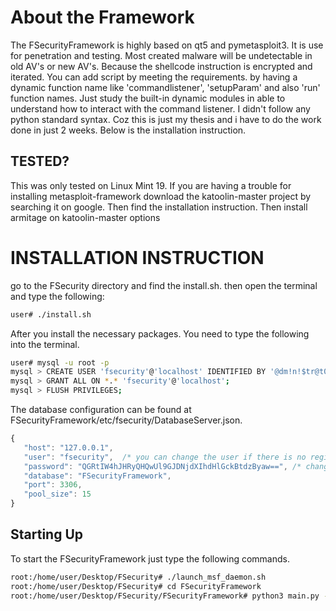 # About the Framework 

The FSecurityFramework is highly based on qt5 and pymetasploit3.
It is use for penetration and testing. Most created malware will be undetectable in old AV's or new AV's. Because the shellcode instruction is encrypted and iterated.
You can add script by meeting the requirements. by having a dynamic function name like 'commandlistener', 'setupParam' and also 'run' function names.
Just study the built-in dynamic modules in able to understand how to interact with the command listener. I didn't follow any python standard syntax. Coz this is just my thesis and i have to do the work done in just 2 weeks. Below is the installation instruction.

## TESTED? 

This was only tested on Linux Mint 19. If you are having a trouble for installing metasploit-framework download the katoolin-master project by searching it on google. Then find the installation instruction. Then install armitage on katoolin-master options


# INSTALLATION INSTRUCTION 
go to the FSecurity directory and find the install.sh. then open the terminal and type the following:
```sh
user# ./install.sh
```
    
 After you install the necessary packages. You need to type the following into the terminal.
```sh
user# mysql -u root -p 
mysql > CREATE USER 'fsecurity'@'localhost' IDENTIFIED BY '@dm!n!$tr@t0R_F$3cur!tyFr@mw0rk';
mysql > GRANT ALL ON *.* 'fsecurity'@'localhost';
mysql > FLUSH PRIVILEGES;
```

The database configuration can be found at FSecurityFramework/etc/fsecurity/DatabaseServer.json.
```js
{
   "host": "127.0.0.1",
   "user": "fsecurity",  /* you can change the user if there is no registered user in the database. like "root". */
   "password": "QGRtIW4hJHRyQHQwUl9GJDNjdXIhdHlGckBtdzByaw==", /* change this value with your encrypted mysql database password. The unencrypted password will be @dm!n!$tr@t0R_F$3cur!tyFr@mw0rk */
   "database": "FSecurityFramework",
   "port": 3306,
   "pool_size": 15
}
```

## Starting Up ##
To start the FSecurityFramework just type the following commands.
```sh
root:/home/user/Desktop/FSecurity# ./launch_msf_daemon.sh
root:/home/user/Desktop/FSecurity# cd FSecurityFramework
root:/home/user/Desktop/FSecurity/FSecurityFramework# python3 main.py -style plastique
```
